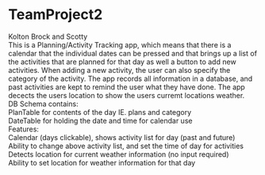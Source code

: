 # TeamProject2
Kolton Brock and Scotty  
This is a Planning/Activity Tracking app, which means that there is a calendar that the individual dates can be pressed and that
brings up a list of the activities that are planned for that day as well a button to add new activities. When adding a new
activity, the user can also specify the category of the activity. The app records all information in a database, 
and past activities are kept to remind the user what they have done. The app decects the users location to show the users curremt locations weather.    
DB Schema contains:  
PlanTable for contents of the day IE. plans and category  
DateTable for holding the date and time for calendar use    
Features:  
Calendar (days clickable), shows activity list for day (past and future)  
Ability to change above activity list, and set the time of day for activities  
Detects location for current weather information (no input required)  
Ability to set location for weather information for that day   
